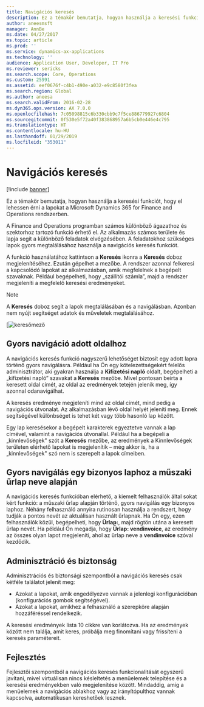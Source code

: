 ```yaml
---
title: Navigációs keresés
description: Ez a témakör bemutatja, hogyan használja a keresési funkciót, hogy el lehessen érni a lapokat a Microsoft Dynamics 365 for Finance and Operations rendszerben.
author: aneesmsft
manager: AnnBe
ms.date: 04/27/2017
ms.topic: article
ms.prod: ''
ms.service: dynamics-ax-applications
ms.technology: ''
audience: Application User, Developer, IT Pro
ms.reviewer: sericks
ms.search.scope: Core, Operations
ms.custom: 25991
ms.assetid: eef0676f-c4b1-490e-a032-e9c8580f3fea
ms.search.region: Global
ms.author: aneesa
ms.search.validFrom: 2016-02-28
ms.dyn365.ops.version: AX 7.0.0
ms.openlocfilehash: 7c05098815c6b330cbb9c7f5ce886779927c6804
ms.sourcegitcommit: 0f530e5f72a40f383868957a6b5cb0e446e4c795
ms.translationtype: HT
ms.contentlocale: hu-HU
ms.lasthandoff: 01/29/2019
ms.locfileid: "353011"
---
```

# <a name="navigation-search"></a>Navigációs keresés

[!include [banner](../includes/banner.md)]

Ez a témakör bemutatja, hogyan használja a keresési funkciót, hogy el lehessen érni a lapokat a Microsoft Dynamics 365 for Finance and Operations rendszerben.

A Finance and Operations programban számos különböző ágazathoz és szektorhoz tartozó funkció érhető el. Az alkalmazás számos területe és lapja segít a különböző feladatok elvégzésében. A feladatokhoz szükséges lapok gyors megtalálásához használja a navigációs keresés funkciót.

A funkció használatához kattintson a **Keresés** ikonra a **Keresés** doboz megjelenítéséhez. Ezután gépelhet a mezőbe. A rendszer azonnal felkeresi a kapcsolódó lapokat az alkalmazásban, amik megfelelnek a begépelt szavaknak. Például begépelheti, hogy „szállítói számla”, majd a rendszer megjeleníti a megfelelő keresési eredményeket.

> [!NOTE]
> A **Keresés** doboz segít a lapok megtalálásában és a navigálásban. Azonban nem nyújt segítséget adatok és műveletek megtalálásához.

[![keresőmező](media/navigation-search.png "Keresőmező")

## <a name="quickly-navigate-to-a-particular-page"></a>Gyors navigáció adott oldalhoz

A navigációs keresés funkció nagyszerű lehetőséget biztosít egy adott lapra történő gyors navigálásra. Például ha Ön egy kötelezettségekért felelős adminisztrátor, aki gyakran használja a **Kifizetési napló** oldalt, begépelheti a „kifizetési napló” szavakat a **Keresés** mezőbe. Mivel pontosan beírta a keresett oldal címét, az oldal az eredmények tetején jelenik meg, így azonnal odanavigálhat.

A keresés eredménye megjeleníti mind az oldal címét, mind pedig a navigációs útvonalat. Az alkalmazásban lévő oldal helyét jeleníti meg. Ennek segítségével különbséget is tehet két vagy több hasonló lap között.

Egy lap keresésekor a begépelt karakterek egyeztetve vannak a lap címével, valamint a navigációs útvonallal. Például ha a begépeli a „kinnlevőségek" szót a **Keresés** mezőbe, az eredmények a Kinnlevőségek területen elérhető lapokat is megjelenítik – még akkor is, ha a „kinnlevőségek" szó nem is szerepelt a lapok címeiben.

## <a name="quickly-navigate-to-a-page-based-on-the-technical-form-name"></a>Gyors navigálás egy bizonyos laphoz a műszaki űrlap neve alapján

A navigációs keresés funkcióban elérhető, a kiemelt felhasználók által sokat kért funkció: a műszaki űrlap alapján történő, gyors navigálás egy bizonyos laphoz. Néhány felhasználó annyira rutinosan használja a rendszert, hogy tudják a pontos nevét az aktuálisan használt űrlapnak. Ha Ön egy, ezen felhasználók közül, begépelheti, hogy **Űrlap:**, majd rögtön utána a keresett űrlap nevét. Ha például Ön megadja, hogy **Űrlap: vendinvoice**, az eredmény az összes olyan lapot megjeleníti, ahol az űrlap neve a **vendinvoice** szóval kezdődik.

## <a name="administration-and-security"></a>Adminisztráció és biztonság

Adminisztrációs és biztonsági szempontból a navigációs keresés csak kétféle találatot jelenít meg:

- Azokat a lapokat, amik engedélyezve vannak a jelenlegi konfigurációban (konfigurációs gombok segítségével).
- Azokat a lapokat, amikhez a felhasználó a szerepköre alapján hozzáféréssel rendelkezik.

A keresési eredmények lista 10 cikkre van korlátozva. Ha az eredmények között nem találja, amit keres, próbálja meg finomítani vagy frissíteni a keresés paramétereit.

## <a name="development"></a>Fejlesztés

Fejlesztői szempontból a navigációs keresés funkcionalitását egyszerű javítani, mivel virtuálisan nincs késleltetés a menüelemek telepítése és a keresési eredményekben való megjelenítése között. Mindaddig, amíg a menüelemek a navigációs ablakhoz vagy az irányítópulthoz vannak kapcsolva, automatikusan kereshetőek lesznek.
